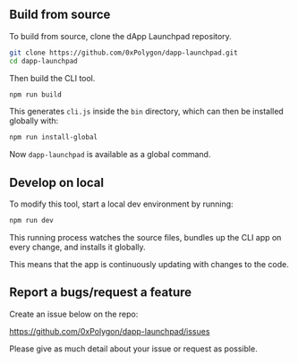<!--
---
comments: true
---
-->

## Build from source

To build from source, clone the dApp Launchpad repository.

```sh
git clone https://github.com/0xPolygon/dapp-launchpad.git
cd dapp-launchpad
```

Then build the CLI tool.

```sh
npm run build
```

This generates `cli.js` inside the `bin` directory, which can then be installed globally with:

```sh
npm run install-global
```

Now `dapp-launchpad` is available as a global command.

## Develop on local

To modify this tool, start a local dev environment by running:

```sh
npm run dev
```

This running process watches the source files, bundles up the CLI app on every change, and installs it globally.

This means that the app is continuously updating with changes to the code.

## Report a bugs/request a feature

Create an issue below on the repo:

https://github.com/0xPolygon/dapp-launchpad/issues

Please give as much detail about your issue or request as possible.